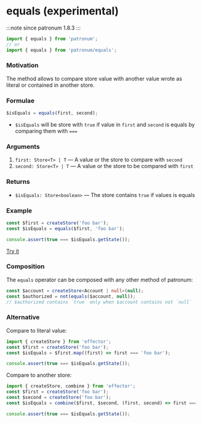 # equals (experimental)

:::note since
patronum 1.8.3
:::

```ts
import { equals } from 'patronum';
// or
import { equals } from 'patronum/equals';
```

### Motivation

The method allows to compare store value with another value wrote as literal or contained in another store.

### Formulae

```ts
$isEquals = equals(first, second);
```

- `$isEquals` will be store with `true` if value in `first` and `second` is equals by comparing them with `===`

### Arguments

1. `first: Store<T> | T` — A value or the store to compare with `second`
2. `second: Store<T> | T` — A value or the store to be compared with `first`

### Returns

- `$isEquals: Store<boolean>` — The store contains `true` if values is equals

### Example

```ts
const $first = createStore('foo bar');
const $isEquals = equals($first, 'foo bar');

console.assert(true === $isEquals.getState());
```

[Try it](https://share.effector.dev/UtAWVd9r)

### Composition

The `equals` operator can be composed with any other method of patronum:

```ts
const $account = createStore<Account | null>(null);
const $authorized = not(equals($account, null));
// $authorized contains `true` only when $account contains not `null`
```

### Alternative

Compare to literal value:

```ts
import { createStore } from 'effector';
const $first = createStore('foo bar');
const $isEquals = $first.map((first) => first === 'foo bar');

console.assert(true === $isEquals.getState());
```

Compare to another store:

```ts
import { createStore, combine } from 'effector';
const $first = createStore('foo bar');
const $second = createStore('foo bar');
const $isEquals = combine($first, $second, (first, second) => first === second);

console.assert(true === $isEquals.getState());
```
